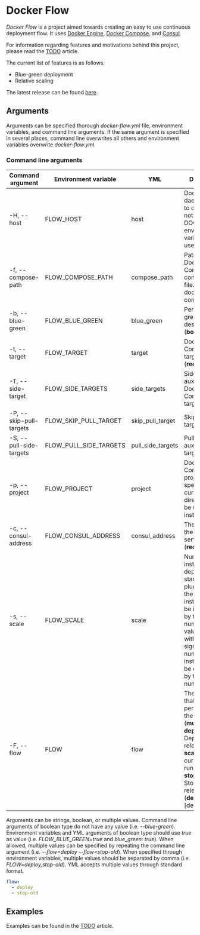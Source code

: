 Docker Flow
===========

*Docker Flow* is a project aimed towards creating an easy to use continuous deployment flow. It uses [Docker Engine](https://www.docker.com/products/docker-engine), [Docker Compose](https://www.docker.com/products/docker-compose), and [Consul](https://www.consul.io/).

For information regarding features and motivations behind this project, please read the [TODO](TODO) article.

The current list of features is as follows.

* Blue-green deployment
* Relative scaling

The latest release can be found [here](https://github.com/vfarcic/docker-flow/releases/latest).

Arguments
---------

Arguments can be specified thorough *docker-flow.yml* file, environment variables, and command line arguments. If the same argument is specified in several places, command line overwrites all others and environment variables overwrite *docker-flow.yml*.

### Command line arguments

|Command argument       |Environment variable  |YML              |Description|
|-----------------------|----------------------|-----------------|-----------|
|-H, --host             |FLOW_HOST             |host             |Docker daemon socket to connect to. If not specified, DOCKER_HOST environment variable will be used instead.|
|-f, --compose-path     |FLOW_COMPOSE_PATH     |compose_path     |Path to the Docker Compose configuration file. (**default**: docker-compose.yml)|
|-b, --blue-green       |FLOW_BLUE_GREEN       |blue_green       |Perform blue-green desployment. (**bool**)|
|-t, --target           |FLOW_TARGET           |target           |Docker Compose target. (**required**)|
|-T, --side-target      |FLOW_SIDE_TARGETS     |side_targets     |Side or auxiliary Docker Compose targets. (**multi**)|
|-P, --skip-pull-targets|FLOW_SKIP_PULL_TARGET |skip_pull_target |Skip pulling targets. (**bool**)|
|-S, --pull-side-targets|FLOW_PULL_SIDE_TARGETS|pull_side_targets|Pull side or auxiliary targets. (**bool**)|
|-p, --project          |FLOW_PROJECT          |project          |Docker Compose project. If not specified, current directory will be used instead.|
|-c, --consul-address   |FLOW_CONSUL_ADDRESS   |consul_address   |The address of the Consul server. (**required**)|
|-s, --scale            |FLOW_SCALE            |scale            |Number of instances to deploy. If value starts with the plug sign (+), the number of instances will be increased by the given number. If value starts with the minus sign (-), the number of instances will be decreased by the given number.|
|-F, --flow             |FLOW                  |flow             |The actions that should be performed as the flow. (**multi**)<br>**deploy**: Deploys a new release<br>**scale**: Scales currently running release<br>**stop-old**: Stops the old release<br>(**default**: [deploy])|

Arguments can be strings, boolean, or multiple values. Command line arguments of boolean type do not have any value (i.e. *--blue-green*). Environment variables and YML arguments of boolean type should use *true* as value (i.e. *FLOW_BLUE_GREEN=true* and *blue_green: true*). When allowed, multiple values can be specified by repeating the command line argument (i.e. *--flow=deploy --flow=stop-old*). When specified through environment variables, multiple values should be separated by comma (i.e. *FLOW=deploy,stop-old*). YML accepts multiple values through standard format.

```yml
flow:
  - deploy
  - stop-old
```


Examples
--------

Examples can be found in the [TODO](TODO) article.
